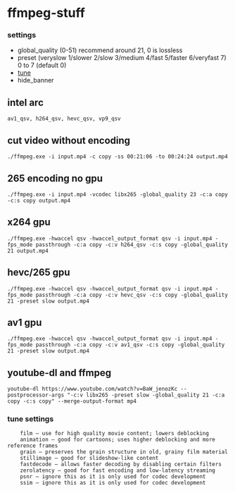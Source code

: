 # ffmpeg-stuff

### settings

* global_quality (0-51) recommend around 21, 0 is lossless
* preset (veryslow 1/slower 2/slow 3/medium 4/fast 5/faster 6/veryfast 7) 0 to 7 (default 0)
* [tune](#tune-settings)
* hide_banner

## intel arc

`av1_qsv, h264_qsv, hevc_qsv, vp9_qsv`


## cut video without encoding

`./ffmpeg.exe -i input.mp4 -c copy -ss 00:21:06 -to 00:24:24 output.mp4 `

## 265 encoding no gpu

`./ffmpeg.exe -i input.mp4 -vcodec libx265 -global_quality 23 -c:a copy -c:s copy output.mp4`


## x264 gpu

`./ffmpeg.exe -hwaccel qsv -hwaccel_output_format qsv -i input.mp4 -fps_mode passthrough -c:a copy -c:v h264_qsv -c:s copy -global_quality 21 output.mp4 `

## hevc/265 gpu

` ./ffmpeg.exe -hwaccel qsv -hwaccel_output_format qsv -i input.mp4 -fps_mode passthrough -c:a copy -c:v hevc_qsv -c:s copy -global_quality 21 -preset slow output.mp4 `

## av1 gpu

` ./ffmpeg.exe -hwaccel qsv -hwaccel_output_format qsv -i input.mp4 -fps_mode passthrough -c:a copy -c:v av1_qsv -c:s copy -global_quality 21 -preset slow output.mp4 `

## youtube-dl and ffmpeg

` youtube-dl https://www.youtube.com/watch?v=BaW_jenozKc --postprocessor-args "-c:v libx265 -preset slow -global_quality 21 -c:a copy -c:s copy" --merge-output-format mp4 `

### tune settings

```
    film – use for high quality movie content; lowers deblocking
    animation – good for cartoons; uses higher deblocking and more reference frames
    grain – preserves the grain structure in old, grainy film material
    stillimage – good for slideshow-like content
    fastdecode – allows faster decoding by disabling certain filters
    zerolatency – good for fast encoding and low-latency streaming
    psnr – ignore this as it is only used for codec development
    ssim – ignore this as it is only used for codec development 
```
